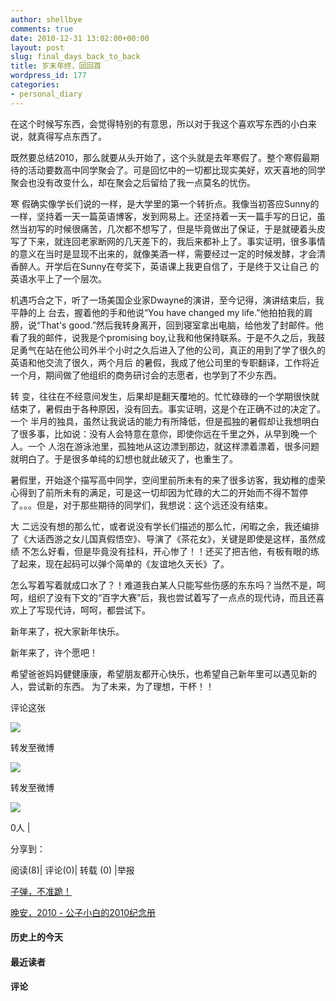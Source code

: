 ```yaml
---
author: shellbye
comments: true
date: 2010-12-31 13:02:00+00:00
layout: post
slug: final_days_back_to_back
title: 岁末年终，回回首
wordpress_id: 177
categories:
- personal_diary
---
```


在这个时候写东西，会觉得特别的有意思，所以对于我这个喜欢写东西的小白来说，就真得写点东西了。

  


既然要总结2010，那么就要从头开始了，这个头就是去年寒假了。整个寒假最期待的活动要数高中同学聚会了。可是回忆中的一切都比现实美好，欢天喜地的同学聚会也没有改变什么，却在聚会之后留给了我一点莫名的忧伤。 

  


寒 假确实像学长们说的一样，是大学里的第一个转折点。我像当初答应Sunny的一样，坚持着一天一篇英语博客，发到网易上。还坚持着一天一篇手写的日记，虽 然当初写的时候很痛苦，几次都不想写了，但是毕竟做出了保证，于是就硬着头皮写了下来，就连回老家断网的几天差下的，我后来都补上了。事实证明，很多事情 的意义在当时是显现不出来的，就像美酒一样，需要经过一定的时候发酵，才会清香醉人。开学后在Sunny在夸奖下，英语课上我更自信了，于是终于又让自己 的英语水平上了一个层次。 

  


机遇巧合之下，听了一场美国企业家Dwayne的演讲，至今记得，演讲结束后，我平静的上 台去，握着他的手和他说“You have changed my life.”他拍拍我的肩膀，说“That's good.”然后我转身离开，回到寝室拿出电脑，给他发了封邮件。他看了我的邮件，说我是个promising boy,让我和他保持联系。于是不久之后，我鼓足勇气在站在他公司外半个小时之久后进入了他的公司，真正的用到了学了很久的英语和他交流了很久，两个月后 的暑假，我成了他公司里的专职翻译，工作将近一个月，期间做了他组织的商务研讨会的志愿者，也学到了不少东西。 

  


转 变，往往在不经意间发生，后果却是翻天覆地的。忙忙碌碌的一个学期很快就结束了，暑假由于各种原因，没有回去。事实证明，这是个在正确不过的决定了。一个 半月的独具，虽然让我说话的能力有所降低，但是孤独的暑假却让我想明白了很多事，比如说：没有人会特意在意你，即使你远在千里之外，从早到晚一个人。一个 人泡在游泳池里，孤独地从这边漂到那边，就这样漂着漂着，很多问题就明白了。于是很多单纯的幻想也就此破灭了，也重生了。 

  


暑假里，开始逐个描写高中同学，空间里前所未有的来了很多访客，我幼稚的虚荣心得到了前所未有的满足，可是这一切却因为忙碌的大二的开始而不得不暂停了。。。但是，对于那些期待的同学们，我想说：这个远还没有结束。 

  


大 二远没有想的那么忙，或者说没有学长们描述的那么忙，闲暇之余，我还编排了《大话西游之女儿国真假悟空》、导演了《茶花女》，关键是即使是这样，虽然成绩 不怎么好看，但是毕竟没有挂科，开心惨了！！还买了把吉他，有板有眼的练了起来，现在起码可以弹个简单的《友谊地久天长》了。 

  


怎么写着写着就成口水了？！难道我白某人只能写些伤感的东东吗？当然不是，呵呵，组织了没有下文的“百字大赛”后，我也尝试着写了一点点的现代诗，而且还喜欢上了写现代诗，呵呵，都尝试下。 

  


新年来了，祝大家新年快乐。 

新年来了，许个愿吧！ 

希望爸爸妈妈健健康康，希望朋友都开心快乐，也希望自己新年里可以遇见新的人，尝试新的东西。 为了未来，为了理想，干杯！！          



































评论这张









![](http://b.bst.126.net/newpage/images/microblog.png?1)

转发至微博
















![](http://b.bst.126.net/newpage/images/microblog.png?1)

转发至微博













![](http://b.bst.126.net/style/common/tuijian.png)

0人 | 
	        
分享到： 






阅读(8)|
评论(0)|
转载 (0)
|举报



























[子弹，不准跪！](http://bai444854713.blog.163.com/blog/static/163312182201011271040134/)





[晚安，2010 - 公子小白的2010纪念册](http://bai444854713.blog.163.com/blog/static/1633121822011019751146/)










#### 历史上的今天













#### 最近读者
















#### 评论



















